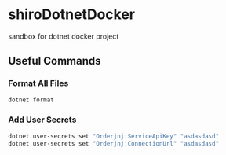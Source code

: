 # shiroDotnetDocker

sandbox for dotnet docker project

## Useful Commands

### Format All Files

```bash
dotnet format
```

### Add User Secrets

```bash
dotnet user-secrets set "Orderjnj:ServiceApiKey" "asdasdasd"
dotnet user-secrets set "Orderjnj:ConnectionUrl" "asdasdasd"
```